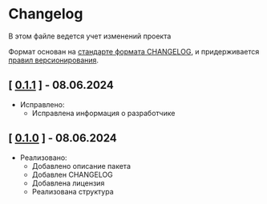 # Changelog

В этом файле ведется учет изменений проекта

Формат основан на [стандарте формата CHANGELOG](https://keepachangelog.com/en/1.0.0/),
и придерживается [правил версионирования](https://semver.org/spec/v2.0.0.html).

## [ [0.1.1](https://github.com/C-o-d-eCraft/base-framework/releases/tag/0.1.1) ] - 08.06.2024
- Исправлено:
  - Исправлена информация о разработчике

## [ [0.1.0](https://github.com/C-o-d-eCraft/base-framework/releases/tag/0.1.0) ] - 08.06.2024
- Реализовано:
  - Добавлено описание пакета
  - Добавлен CHANGELOG
  - Добавлена лицензия
  - Реализована структура